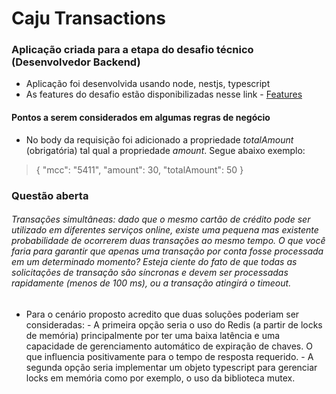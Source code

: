 # Caju Transactions
### Aplicação criada para a etapa do desafio técnico (Desenvolvedor Backend)
- Aplicação foi desenvolvida usando node, nestjs, typescript
- As features do desafio estão disponibilizadas nesse link - [Features](https://caju.notion.site/Desafio-T-cnico-para-fazer-em-casa-218d49808fe14a4189c3ca664857de72) 

#### Pontos a serem considerados em algumas regras de negócio
 - No body da requisição foi adicionado a propriedade *totalAmount* (obrigatória) tal qual a propriedade *amount*. Segue abaixo exemplo:
 > {
 >   "mcc": "5411",
 >   "amount": 30,
 >   "totalAmount": 50
 > }


### Questão aberta
###### Transações simultâneas: dado que o mesmo cartão de crédito pode ser utilizado em diferentes serviços online, existe uma pequena mas existente probabilidade de ocorrerem duas transações ao mesmo tempo. O que você faria para garantir que apenas uma transação por conta fosse processada em um determinado momento? Esteja ciente do fato de que todas as solicitações de transação são síncronas e devem ser processadas rapidamente (menos de 100 ms), ou a transação atingirá o timeout.
 - Para o cenário proposto acredito que duas soluções poderiam ser consideradas:
        - A primeira opção seria o uso do Redis (a partir de locks de memória) principalmente por ter uma baixa latência e uma capacidade de gerenciamento automático de expiração de chaves. O que influencia positivamente para o tempo de resposta requerido.
        - A segunda opção seria implementar um objeto typescript para gerenciar locks em memória como por exemplo, o uso da biblioteca mutex.